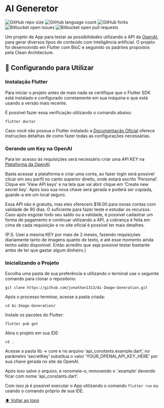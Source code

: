 # AI Generetor

![GitHub repo size](https://img.shields.io/github/repo-size/iuricode/README-template?style=for-the-badge)
![GitHub language count](https://img.shields.io/github/languages/count/iuricode/README-template?style=for-the-badge)
![GitHub forks](https://img.shields.io/github/forks/iuricode/README-template?style=for-the-badge)
![Bitbucket open issues](https://img.shields.io/bitbucket/issues/iuricode/README-template?style=for-the-badge)
![Bitbucket open pull requests](https://img.shields.io/bitbucket/pr-raw/iuricode/README-template?style=for-the-badge)

Um projeto de App para testar as possibilidades utilizando a API da [OpenAI](https://openai.com/), para gerar diversos tipos de conteúdo com inteligência artificial. O projeto foi desenvolvido em Flutter com BloC e seguindo os padrões propostos pela  Clean Architecture.

## 🚀 Configurando para Utilizar

### Instalação Flutter

Para iniciar o projeto antes de mais nada se certifique que o Flutter SDK está instalado e configurado corretamente em sua máquina e que está usando a versão mais recente. 

É possível fazer essa verificação utilizando o comando abaixo:
```
flutter doctor
```
Caso você não possua o Flutter instalado a [Documentação Oficial](https://docs.flutter.dev/get-started/install) oferece instruções detalhas de como fazer todas as configurações necessárias.

### Gerando um Key na OpenAI

Para ter acesso às requisições será necessário criar uma API KEY na [Plataforma da OpenAI](https://platform.openai.com/).

Basta acessar a plataforma e criar uma conta, ao fazer login será possível clicar em seu perfil no canto superior direito, onde estará escrito ‘Personal’. Clique em ‘View API keys’ e na tela que vai abrir clique em ‘Create new secret key’. Após isso sua nova chave será gerada e poderá ser copiada, guarde-a em um local seguro.

Essa API não é gratuita, mas eles oferecem $18.00 para novas contas com validade de 90 dias. O suficiente para fazer teste e estudar os recursos. Caso após esgotar todo seu saldo ou a validade, é possível cadastrar um forma de pagamento e continuar utilizando a API, a cobrança é feita em cima de cada requisição e no site oficial é possível ter mais detalhes.

(P.S. Usei a mesma KEY por mais de 2 meses, fazendo requisições diariamente tanto de imagens quanto de texto, e até esse momento ainda tenho saldo disponível. Então acredito que seja possível testar bastante antes de ter que gastar algum dinheiro.)

### Inicializando o Projeto

Escolha uma pasta de sua preferência e utilizando o terminal use o seguinte comando para clonar o repositorio:
```
git clone https://github.com/jonathan1313/Ai-Image-Generation.git
```

Após o processo terminar, acesse a pasta criada:
```
cd Ai-Image-Generation/
```

Instale os pacotes do Flutter:
```
flutter pub get
```

Abra o projeto em sua IDE:
```
cd .
```

Acesse a pasta lib -> core e no arquivo ‘api_constants.example.dart’, no parâmetro ‘secretKey’ substitua o valor ‘YOUR_OPENAI_API_KEY_HERE’ por sua chave gerada no site da OpenAI.

Após isso salve o arquivo, e renomeie-o, removendo o ‘.example’ devendo ficar com nome ‘api_constants.dart’.

Com isso já é possível executar o App utilizando o comando ```flutter run``` ou usando o comando próprio de sua IDE.

[⬆ Voltar ao topo](#Ai-Image-Generation)<br>